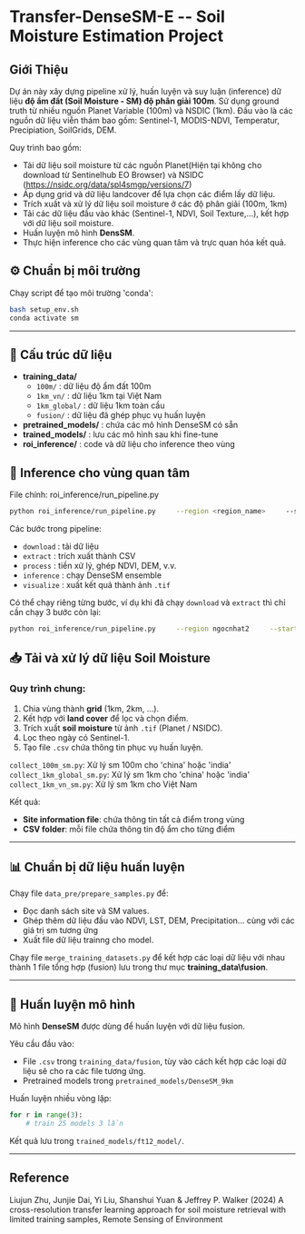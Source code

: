 # Transfer-DenseSM-E -- Soil Moisture Estimation Project

## Giới Thiệu 
Dự án này xây dựng pipeline xử lý, huấn luyện và suy luận (inference) dữ liệu **độ ẩm đất (Soil Moisture - SM) độ phân giải 100m**. Sử dụng ground truth từ nhiều nguồn Planet Variable (100m) và NSDIC (1km). Đầu vào là các nguồn dữ liệu viễn thám bao gồm: Sentinel-1, MODIS-NDVI, Temperatur, Precipiation, SoilGrids, DEM.

Quy trình bao gồm:
- Tải dữ liệu soil moisture từ các nguồn Planet(Hiện tại không cho download từ Sentinelhub EO Browser) và NSIDC (https://nsidc.org/data/spl4smgp/versions/7)
- Áp dụng grid và dữ liệu landcover để lựa chọn các điểm lấy dữ liệu. 
- Trích xuất và xử lý dữ liệu soil moisture ở các độ phân giải (100m, 1km)
- Tải các dữ liệu đầu vào khác (Sentinel-1, NDVI, Soil Texture,...), kết hợp với dữ liệu soil moisture.
- Huấn luyện mô hình **DensSM**.
- Thực hiện inference cho các vùng quan tâm và trực quan hóa kết quả. 

## ⚙️ Chuẩn bị môi trường
Chạy script để tạo môi trường 'conda':
```bash
bash setup_env.sh
conda activate sm
```
---

## 📂 Cấu trúc dữ liệu
- **training_data/**
  - `100m/` : dữ liệu độ ẩm đất 100m  
  - `1km_vn/` : dữ liệu 1km tại Việt Nam  
  - `1km_global/` : dữ liệu 1km toàn cầu  
  - `fusion/` : dữ liệu đã ghép phục vụ huấn luyện  
- **pretrained_models/** : chứa các mô hình DenseSM có sẵn  
- **trained_models/** : lưu các mô hình sau khi fine-tune  
- **roi_inference/** : code và dữ liệu cho inference theo vùng 

## 🔮 Inference cho vùng quan tâm
File chính: roi_inference/run_pipeline.py
```bash
python roi_inference/run_pipeline.py     --region <region_name>     --start_date 2024-12-25     --end_date 2025-02-05     --download --extract --process --inference --visualize
```
Các bước trong pipeline:
- `download` : tải dữ liệu  
- `extract` : trích xuất thành CSV  
- `process` : tiền xử lý, ghép NDVI, DEM, v.v.  
- `inference` : chạy DenseSM ensemble  
- `visualize` : xuất kết quả thành ảnh `.tif`  

Có thể chạy riêng từng bước, ví dụ khi đã chạy `download` và `extract` thì chỉ cần chạy 3 bước còn lại:
```bash
python roi_inference/run_pipeline.py     --region ngocnhat2     --start_date 2024-12-25     --end_date 2025-02-05     --process --inference --visualize
```

## 📥 Tải và xử lý dữ liệu Soil Moisture
### Quy trình chung:
1. Chia vùng thành **grid** (1km, 2km, …).  
2. Kết hợp với **land cover** để lọc và chọn điểm.  
3. Trích xuất **soil moisture** từ ảnh `.tif` (Planet / NSIDC).  
4. Lọc theo ngày có Sentinel-1.  
5. Tạo file `.csv` chứa thông tin phục vụ huấn luyện. 

`collect_100m_sm.py`: Xử lý sm 100m cho 'china' hoặc 'india'
`collect_1km_global_sm.py`: Xử lý sm 1km cho 'china' hoặc 'india'
`collect_1km_vn_sm.py`: Xử lý sm 1km cho Việt Nam

Kết quả:
- **Site information file**: chứa thông tin tất cả điểm trong vùng  
- **CSV folder**: mỗi file chứa thông tin độ ẩm cho từng điểm  

---

## 📊 Chuẩn bị dữ liệu huấn luyện
Chạy file `data_pre/prepare_samples.py` để:
- Đọc danh sách site và SM values.  
- Ghép thêm dữ liệu đầu vào NDVI, LST, DEM, Precipitation... cùng với các giá trị sm tương ứng 
- Xuất file dữ liệu trainng cho model.  

Chạy file `merge_training_datasets.py` để kết hợp các loại dữ liệu với nhau thành 1 file tổng hợp (fusion) lưu trong thư mục **training_data\fusion**.

---

## 🧠 Huấn luyện mô hình
Mô hình **DenseSM** được dùng để huấn luyện với dữ liệu fusion.  

Yêu cầu đầu vào:
- File `.csv` trong `training_data/fusion`, tùy vào cách kết hợp các loại dữ liệu sẽ cho ra các file tương ứng.   
- Pretrained models trong `pretrained_models/DenseSM_9km`  

Huấn luyện nhiều vòng lặp:
```python
for r in range(3):
    # train 25 models 3 lần
```
Kết quả lưu trong `trained_models/ft12_model/`.

---

## Reference
Liujun Zhu, Junjie Dai, Yi Liu, Shanshui Yuan & Jeffrey P. Walker (2024) A cross-resolution transfer learning approach for soil moisture retrieval with limited training samples, Remote Sensing of Environment